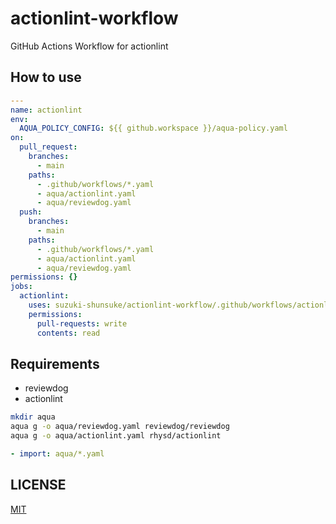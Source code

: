 # actionlint-workflow

GitHub Actions Workflow for actionlint

## How to use

```yaml
---
name: actionlint
env:
  AQUA_POLICY_CONFIG: ${{ github.workspace }}/aqua-policy.yaml
on:
  pull_request:
    branches:
      - main
    paths:
      - .github/workflows/*.yaml
      - aqua/actionlint.yaml
      - aqua/reviewdog.yaml
  push:
    branches:
      - main
    paths:
      - .github/workflows/*.yaml
      - aqua/actionlint.yaml
      - aqua/reviewdog.yaml
permissions: {}
jobs:
  actionlint:
    uses: suzuki-shunsuke/actionlint-workflow/.github/workflows/actionlint.yaml@31ce3ededd2a8e3037ed9ea42033a6ad0d137d2b # v0.1.0
    permissions:
      pull-requests: write
      contents: read
```

## Requirements

- reviewdog
- actionlint

```sh
mkdir aqua
aqua g -o aqua/reviewdog.yaml reviewdog/reviewdog
aqua g -o aqua/actionlint.yaml rhysd/actionlint
```

```yaml
- import: aqua/*.yaml
```

## LICENSE

[MIT](LICENSE)
